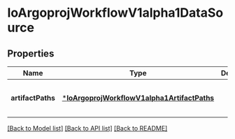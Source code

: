 # IoArgoprojWorkflowV1alpha1DataSource


## Properties
Name | Type | Description | Notes
------------ | ------------- | ------------- | -------------
**artifactPaths** | [***IoArgoprojWorkflowV1alpha1ArtifactPaths**](IoArgoprojWorkflowV1alpha1ArtifactPaths.md) |  | [optional] [default to nothing]


[[Back to Model list]](../README.md#models) [[Back to API list]](../README.md#api-endpoints) [[Back to README]](../README.md)


